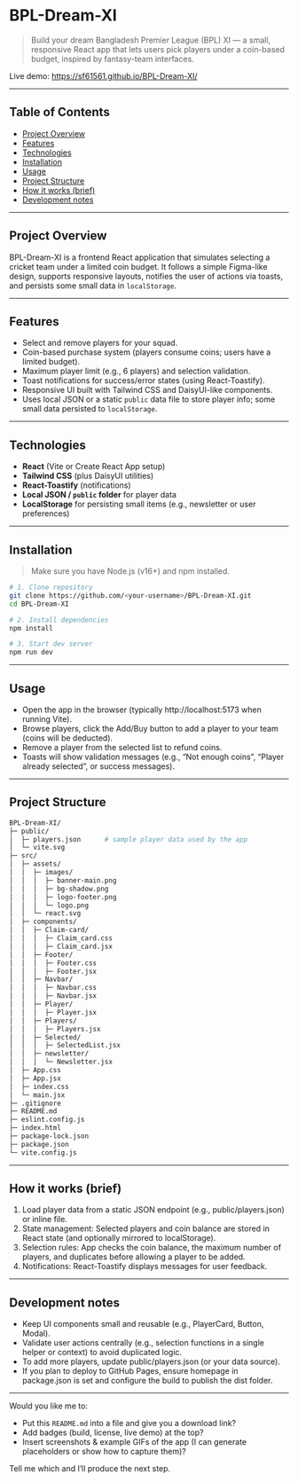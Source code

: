 # BPL-Dream-XI

> Build your dream Bangladesh Premier League (BPL) XI — a small, responsive React app that lets users pick players under a coin-based budget, inspired by fantasy-team interfaces.

Live demo: https://sf61561.github.io/BPL-Dream-XI/  

---

## Table of Contents

- [Project Overview](#project-overview)  
- [Features](#features)  
- [Technologies](#technologies)  
- [Installation](#installation)  
- [Usage](#usage)  
- [Project Structure](#project-structure)  
- [How it works (brief)](#how-it-works-brief)  
- [Development notes](#development-notes)

---

## Project Overview

BPL-Dream-XI is a frontend React application that simulates selecting a cricket team under a limited coin budget. It follows a simple Figma-like design, supports responsive layouts, notifies the user of actions via toasts, and persists some small data in `localStorage`.

---

## Features

- Select and remove players for your squad.  
- Coin-based purchase system (players consume coins; users have a limited budget).  
- Maximum player limit (e.g., 6 players) and selection validation.  
- Toast notifications for success/error states (using React-Toastify).  
- Responsive UI built with Tailwind CSS and DaisyUI-like components.  
- Uses local JSON or a static `public` data file to store player info; some small data persisted to `localStorage`.

---

## Technologies

- **React** (Vite or Create React App setup)  
- **Tailwind CSS** (plus DaisyUI utilities)  
- **React-Toastify** (notifications)  
- **Local JSON / `public` folder** for player data  
- **LocalStorage** for persisting small items (e.g., newsletter or user preferences)

---

## Installation

> Make sure you have Node.js (v16+) and npm installed.

```bash
# 1. Clone repository
git clone https://github.com/<your-username>/BPL-Dream-XI.git
cd BPL-Dream-XI

# 2. Install dependencies
npm install

# 3. Start dev server
npm run dev

```

---

## Usage

- Open the app in the browser (typically http://localhost:5173 when running Vite).
- Browse players, click the Add/Buy button to add a player to your team (coins will be deducted).
- Remove a player from the selected list to refund coins.
- Toasts will show validation messages (e.g., “Not enough coins”, “Player already selected”, or success messages).

---

## Project Structure

```bash
BPL-Dream-XI/
├─ public/
│  ├─ players.json      # sample player data used by the app
│  └─ vite.svg
├─ src/
│  ├─ assets/
│  │  ├─ images/
│  │  │  ├─ banner-main.png
│  │  │  ├─ bg-shadow.png
│  │  │  ├─ logo-footer.png
│  │  │  └─ logo.png
│  │  └─ react.svg
│  ├─ components/
│  │  ├─ Claim-card/
│  │  │  ├─ Claim_card.css
│  │  │  ├─ Claim_card.jsx
│  │  ├─ Footer/
│  │  │  ├─ Footer.css
│  │  │  ├─ Footer.jsx
│  │  ├─ Navbar/
│  │  │  ├─ Navbar.css
│  │  │  ├─ Navbar.jsx
│  │  ├─ Player/
│  │  │  ├─ Player.jsx
│  │  ├─ Players/
│  │  │  ├─ Players.jsx
│  │  ├─ Selected/
│  │  │  ├─ SelectedList.jsx
│  │  ├─ newsletter/
│  │  │  └─ Newsletter.jsx
│  ├─ App.css
│  ├─ App.jsx
│  ├─ index.css
│  └─ main.jsx
├─ .gitignore
├─ README.md
├─ eslint.config.js
├─ index.html
├─ package-lock.json
├─ package.json
└─ vite.config.js
```
---

## How it works (brief)

1. Load player data from a static JSON endpoint (e.g., public/players.json) or inline file.
2. State management: Selected players and coin balance are stored in React state (and optionally mirrored to localStorage).
3. Selection rules: App checks the coin balance, the maximum number of players, and duplicates before allowing a player to be added.
4. Notifications: React-Toastify displays messages for user feedback.
---
## Development notes

- Keep UI components small and reusable (e.g., PlayerCard, Button, Modal).
- Validate user actions centrally (e.g., selection functions in a single helper or context) to avoid duplicated logic.
- To add more players, update public/players.json (or your data source).
- If you plan to deploy to GitHub Pages, ensure homepage in package.json is set and configure the build to publish the dist folder.
---

Would you like me to:

- Put this `README.md` into a file and give you a download link?  
- Add badges (build, license, live demo) at the top?  
- Insert screenshots & example GIFs of the app (I can generate placeholders or show how to capture them)?  

Tell me which and I’ll produce the next step.
